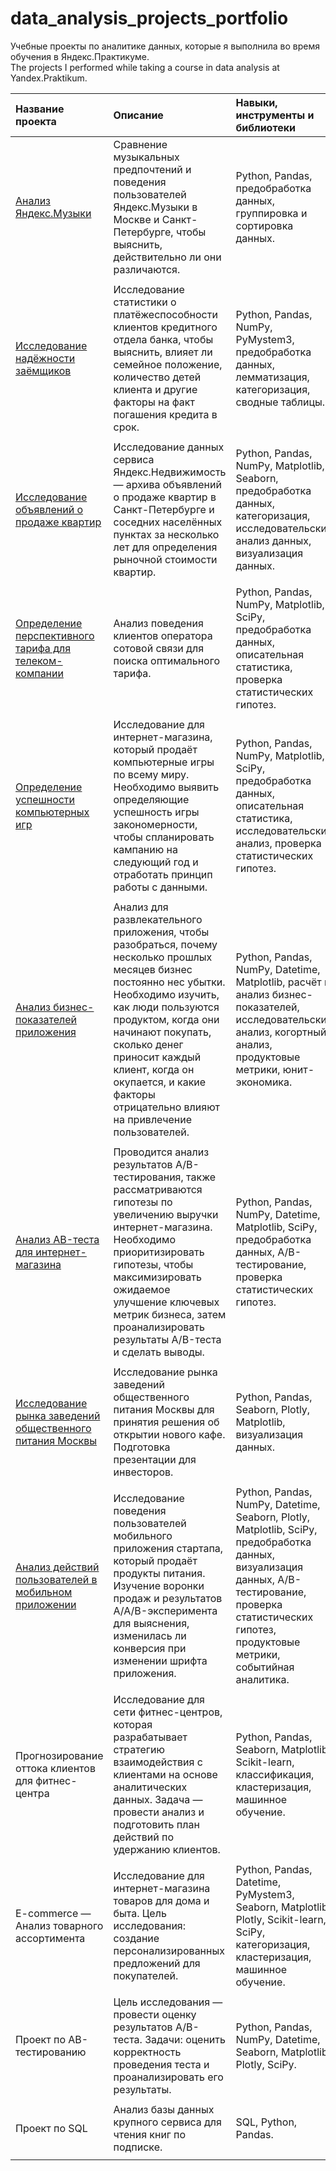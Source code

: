 # data_analysis_projects_portfolio
Учебные проекты по аналитике данных, которые я выполнила во время обучения в Яндекс.Практикуме.\
The projects I performed while taking a course in data analysis at Yandex.Praktikum.


| Название проекта          | Описание                                                                                                   |Навыки, инструменты и библиотеки        |
| :------------------------ | :--------------------------------------------------------------------------------------------------------- |:---------------------------------------|
| [Анализ Яндекс.Музыки](https://github.com/valeriya-lu/data_analysis_projects_portfolio/tree/main/1.%20%D0%90%D0%BD%D0%B0%D0%BB%D0%B8%D0%B7%20%D0%AF%D0%BD%D0%B4%D0%B5%D0%BA%D1%81.%D0%9C%D1%83%D0%B7%D1%8B%D0%BA%D0%B8) | Cравнение музыкальных предпочтений и поведения пользователей Яндекс.Музыки в Москве и Санкт-Петербурге, чтобы выяснить, действительно ли они различаются. | Python, Pandas, предобработка данных, группировка и сортировка данных.|
||
| [Исследование надёжности заёмщиков](https://github.com/valeriya-lu/data_analysis_projects_portfolio/tree/main/2.%20%D0%98%D1%81%D1%81%D0%BB%D0%B5%D0%B4%D0%BE%D0%B2%D0%B0%D0%BD%D0%B8%D0%B5%20%D0%BD%D0%B0%D0%B4%D1%91%D0%B6%D0%BD%D0%BE%D1%81%D1%82%D0%B8%20%D0%B7%D0%B0%D1%91%D0%BC%D1%89%D0%B8%D0%BA%D0%BE%D0%B2) | Исследование статистики о платёжеспособности клиентов кредитного отдела банка, чтобы выяснить, влияет ли семейное положение, количество детей клиента и другие факторы на факт погашения кредита в срок. | Python, Pandas, NumPy, PyMystem3, предобработка данных, лемматизация, категоризация, сводные таблицы. |
||
| [Исследование объявлений о продаже квартир](https://github.com/valeriya-lu/data_analysis_projects_portfolio/tree/main/3.%20%D0%98%D1%81%D1%81%D0%BB%D0%B5%D0%B4%D0%BE%D0%B2%D0%B0%D0%BD%D0%B8%D0%B5%20%D0%BE%D0%B1%D1%8A%D1%8F%D0%B2%D0%BB%D0%B5%D0%BD%D0%B8%D0%B9%20%D0%BE%20%D0%BF%D1%80%D0%BE%D0%B4%D0%B0%D0%B6%D0%B5%20%D0%BA%D0%B2%D0%B0%D1%80%D1%82%D0%B8%D1%80) | Исследование данных сервиса Яндекс.Недвижимость — архива объявлений о продаже квартир в Санкт-Петербурге и соседних населённых пунктах за несколько лет для определения рыночной стоимости квартир. | Python, Pandas, NumPy, Matplotlib, Seaborn, предобработка данных, категоризация, исследовательский анализ данных, визуализация данных. |
||
| [Определение перспективного тарифа для телеком-компании](https://github.com/valeriya-lu/data_analysis_projects_portfolio/tree/main/4.%20%D0%9E%D0%BF%D1%80%D0%B5%D0%B4%D0%B5%D0%BB%D0%B5%D0%BD%D0%B8%D0%B5%20%D0%BF%D0%B5%D1%80%D1%81%D0%BF%D0%B5%D0%BA%D1%82%D0%B8%D0%B2%D0%BD%D0%BE%D0%B3%D0%BE%20%D1%82%D0%B0%D1%80%D0%B8%D1%84%D0%B0%20%D0%B4%D0%BB%D1%8F%20%D1%82%D0%B5%D0%BB%D0%B5%D0%BA%D0%BE%D0%BC-%D0%BA%D0%BE%D0%BC%D0%BF%D0%B0%D0%BD%D0%B8%D0%B8) | Анализ поведения клиентов оператора сотовой связи для поиска оптимального тарифа. | Python, Pandas, NumPy, Matplotlib, SciPy, предобработка данных, описательная статистика, проверка статистических гипотез. |
||
| [Определение успешности компьютерных игр](https://github.com/valeriya-lu/data_analysis_projects_portfolio/tree/main/5.%20%D0%9E%D0%BF%D1%80%D0%B5%D0%B4%D0%B5%D0%BB%D0%B5%D0%BD%D0%B8%D0%B5%20%D1%83%D1%81%D0%BF%D0%B5%D1%88%D0%BD%D0%BE%D1%81%D1%82%D0%B8%20%D0%BA%D0%BE%D0%BC%D0%BF%D1%8C%D1%8E%D1%82%D0%B5%D1%80%D0%BD%D1%8B%D1%85%20%D0%B8%D0%B3%D1%80) | Исследование для интернет-магазина, который продаёт компьютерные игры по всему миру. Необходимо выявить определяющие успешность игры закономерности, чтобы спланировать кампанию на следующий год и отработать принцип работы с данными. | Python, Pandas, NumPy, Matplotlib, SciPy, предобработка данных, описательная статистика, исследовательский анализ, проверка статистических гипотез. |
||
| [Анализ бизнес-показателей приложения](https://github.com/valeriya-lu/data_analysis_projects_portfolio/tree/main/6.%20%D0%90%D0%BD%D0%B0%D0%BB%D0%B8%D0%B7%20%D0%B1%D0%B8%D0%B7%D0%BD%D0%B5%D1%81-%D0%BF%D0%BE%D0%BA%D0%B0%D0%B7%D0%B0%D1%82%D0%B5%D0%BB%D0%B5%D0%B9%20%D0%BF%D1%80%D0%B8%D0%BB%D0%BE%D0%B6%D0%B5%D0%BD%D0%B8%D1%8F) | Анализ для развлекательного приложения, чтобы разобраться, почему несколько прошлых месяцев бизнес постоянно нес убытки. Необходимо изучить, как люди пользуются продуктом, когда они начинают покупать, сколько денег приносит каждый клиент, когда он окупается, и какие факторы отрицательно влияют на привлечение пользователей. | Python, Pandas, NumPy, Datetime, Matplotlib, расчёт и анализ бизнес-показателей, исследовательский анализ, когортный анализ, продуктовые метрики, юнит-экономика. |
||
| [Анализ AB-теста для интернет-магазина](https://github.com/valeriya-lu/data_analysis_projects_portfolio/tree/main/7.%20%D0%90%D0%BD%D0%B0%D0%BB%D0%B8%D0%B7%20AB-%D1%82%D0%B5%D1%81%D1%82%D0%B0%20%D0%B4%D0%BB%D1%8F%20%D0%B8%D0%BD%D1%82%D0%B5%D1%80%D0%BD%D0%B5%D1%82-%D0%BC%D0%B0%D0%B3%D0%B0%D0%B7%D0%B8%D0%BD%D0%B0) | Проводится анализ результатов A/B-тестирования, также рассматриваются гипотезы по увеличению выручки интернет-магазина. Необходимо приоритизировать гипотезы, чтобы максимизировать ожидаемое улучшение ключевых метрик бизнеса, затем проанализировать результаты A/B-теста и сделать выводы. | Python, Pandas, NumPy, Datetime, Matplotlib, SciPy, предобработка данных, A/B-тестирование, проверка статистических гипотез. |
||
| [Исследование рынка заведений общественного питания Москвы](https://github.com/valeriya-lu/data_analysis_projects_portfolio/tree/main/8.%20%D0%98%D1%81%D1%81%D0%BB%D0%B5%D0%B4%D0%BE%D0%B2%D0%B0%D0%BD%D0%B8%D0%B5%20%D1%80%D1%8B%D0%BD%D0%BA%D0%B0%20%D0%B7%D0%B0%D0%B2%D0%B5%D0%B4%D0%B5%D0%BD%D0%B8%D0%B9%20%D0%BE%D0%B1%D1%89%D0%B5%D1%81%D1%82%D0%B2%D0%B5%D0%BD%D0%BD%D0%BE%D0%B3%D0%BE%20%D0%BF%D0%B8%D1%82%D0%B0%D0%BD%D0%B8%D1%8F%20%D0%9C%D0%BE%D1%81%D0%BA%D0%B2%D1%8B) | Исследование рынка заведений общественного питания Москвы для принятия решения об открытии нового кафе. Подготовка презентации для инвесторов. | Python, Pandas, Seaborn, Plotly, Matplotlib, визуализация данных. |
||
| [Анализ действий пользователей в мобильном приложении](https://github.com/valeriya-lu/data_analysis_projects_portfolio/tree/main/9.%20%D0%90%D0%BD%D0%B0%D0%BB%D0%B8%D0%B7%20%D0%B4%D0%B5%D0%B9%D1%81%D1%82%D0%B2%D0%B8%D0%B9%20%D0%BF%D0%BE%D0%BB%D1%8C%D0%B7%D0%BE%D0%B2%D0%B0%D1%82%D0%B5%D0%BB%D0%B5%D0%B9%20%D0%B2%20%D0%BC%D0%BE%D0%B1%D0%B8%D0%BB%D1%8C%D0%BD%D0%BE%D0%BC%20%D0%BF%D1%80%D0%B8%D0%BB%D0%BE%D0%B6%D0%B5%D0%BD%D0%B8%D0%B8) | Исследование поведения пользователей мобильного приложения стартапа, который продаёт продукты питания. Изучение воронки продаж и результатов A/A/B-эксперимента для выяснения, изменилась ли конверсия при изменении шрифта приложения. | Python, Pandas, NumPy, Datetime, Seaborn, Plotly, Matplotlib, SciPy, предобработка данных, визуализация данных, A/B-тестирование, проверка статистических гипотез, продуктовые метрики, событийная аналитика. |
||
| Прогнозирование оттока клиентов для фитнес-центра | Исследование для сети фитнес-центров, которая разрабатывает стратегию взаимодействия с клиентами на основе аналитических данных. Задача — провести анализ и подготовить план действий по удержанию клиентов. | Python, Pandas, Seaborn, Matplotlib, Scikit-learn, классификация, кластеризация, машинное обучение. |
||
| E-commerce — Анализ товарного ассортимента | Исследование для интернет-магазина товаров для дома и быта. Цель исследования: создание персонализированных предложений для покупателей. | Python, Pandas, Datetime, PyMystem3, Seaborn, Matplotlib, Plotly, Scikit-learn, SciPy, категоризация, кластеризация, машинное обучение. |
||
| Проект по АB-тестированию | Цель исследования — провести оценку результатов A/B-теста. Задачи: оценить корректность проведения теста и проанализировать его результаты. | Python, Pandas, NumPy, Datetime, Seaborn, Matplotlib, Plotly, SciPy. |
||
| Проект по SQL | Анализ базы данных крупного сервиса для чтения книг по подписке. | SQL, Python, Pandas. |
||
